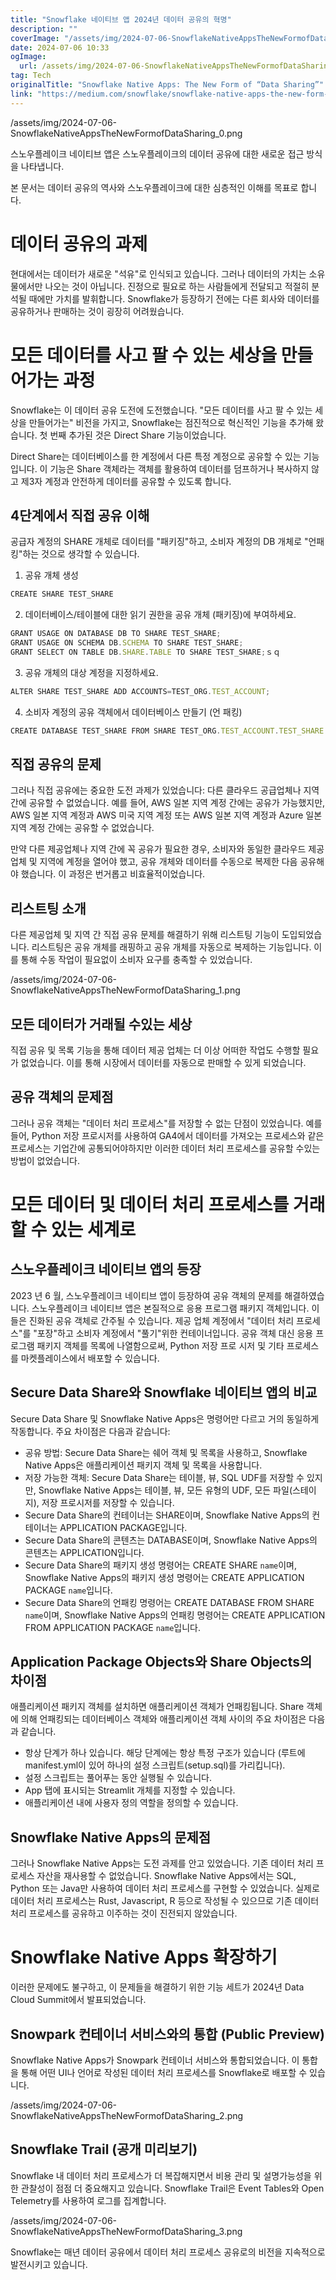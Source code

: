 ```yaml
---
title: "Snowflake 네이티브 앱 2024년 데이터 공유의 혁명"
description: ""
coverImage: "/assets/img/2024-07-06-SnowflakeNativeAppsTheNewFormofDataSharing_0.png"
date: 2024-07-06 10:33
ogImage:
  url: /assets/img/2024-07-06-SnowflakeNativeAppsTheNewFormofDataSharing_0.png
tag: Tech
originalTitle: "Snowflake Native Apps: The New Form of “Data Sharing”"
link: "https://medium.com/snowflake/snowflake-native-apps-the-new-form-of-data-sharing-c1033650a620"
---
```


/assets/img/2024-07-06-SnowflakeNativeAppsTheNewFormofDataSharing_0.png

스노우플레이크 네이티브 앱은 스노우플레이크의 데이터 공유에 대한 새로운 접근 방식을 나타냅니다.

본 문서는 데이터 공유의 역사와 스노우플레이크에 대한 심층적인 이해를 목표로 합니다.

# 데이터 공유의 과제

<div class="content-ad"></div>

현대에서는 데이터가 새로운 "석유"로 인식되고 있습니다. 그러나 데이터의 가치는 소유물에서만 나오는 것이 아닙니다. 진정으로 필요로 하는 사람들에게 전달되고 적절히 분석될 때에만 가치를 발휘합니다. Snowflake가 등장하기 전에는 다른 회사와 데이터를 공유하거나 판매하는 것이 굉장히 어려웠습니다.

# 모든 데이터를 사고 팔 수 있는 세상을 만들어가는 과정

Snowflake는 이 데이터 공유 도전에 도전했습니다. "모든 데이터를 사고 팔 수 있는 세상을 만들어가는" 비전을 가지고, Snowflake는 점진적으로 혁신적인 기능을 추가해 왔습니다. 첫 번째 추가된 것은 Direct Share 기능이었습니다.

Direct Share는 데이터베이스를 한 계정에서 다른 특정 계정으로 공유할 수 있는 기능입니다. 이 기능은 Share 객체라는 객체를 활용하여 데이터를 덤프하거나 복사하지 않고 제3자 계정과 안전하게 데이터를 공유할 수 있도록 합니다.

<div class="content-ad"></div>

## 4단계에서 직접 공유 이해

공급자 계정의 SHARE 개체로 데이터를 "패키징"하고, 소비자 계정의 DB 개체로 "언패킹"하는 것으로 생각할 수 있습니다.

1. 공유 개체 생성

```js
CREATE SHARE TEST_SHARE
```

<div class="content-ad"></div>

2. 데이터베이스/테이블에 대한 읽기 권한을 공유 개체 (패키징)에 부여하세요.

```js
GRANT USAGE ON DATABASE DB TO SHARE TEST_SHARE;
GRANT USAGE ON SCHEMA DB.SCHEMA TO SHARE TEST_SHARE;
GRANT SELECT ON TABLE DB.SHARE.TABLE TO SHARE TEST_SHARE;ｓｑ
```

3. 공유 개체의 대상 계정을 지정하세요.

```js
ALTER SHARE TEST_SHARE ADD ACCOUNTS=TEST_ORG.TEST_ACCOUNT;
```

<div class="content-ad"></div>

4. 소비자 계정의 공유 객체에서 데이터베이스 만들기 (언 패킹)

```js
CREATE DATABASE TEST_SHARE FROM SHARE TEST_ORG.TEST_ACCOUNT.TEST_SHARE
```

## 직접 공유의 문제

그러나 직접 공유에는 중요한 도전 과제가 있었습니다: 다른 클라우드 공급업체나 지역 간에 공유할 수 없었습니다. 예를 들어, AWS 일본 지역 계정 간에는 공유가 가능했지만, AWS 일본 지역 계정과 AWS 미국 지역 계정 또는 AWS 일본 지역 계정과 Azure 일본 지역 계정 간에는 공유할 수 없었습니다.

<div class="content-ad"></div>

만약 다른 제공업체나 지역 간에 꼭 공유가 필요한 경우, 소비자와 동일한 클라우드 제공업체 및 지역에 계정을 열어야 했고, 공유 개체와 데이터를 수동으로 복제한 다음 공유해야 했습니다. 이 과정은 번거롭고 비효율적이었습니다.

## 리스트팅 소개

다른 제공업체 및 지역 간 직접 공유 문제를 해결하기 위해 리스트팅 기능이 도입되었습니다. 리스트팅은 공유 개체를 래핑하고 공유 개체를 자동으로 복제하는 기능입니다. 이를 통해 수동 작업이 필요없이 소비자 요구를 충족할 수 있었습니다.

/assets/img/2024-07-06-SnowflakeNativeAppsTheNewFormofDataSharing_1.png

<div class="content-ad"></div>

## 모든 데이터가 거래될 수있는 세상

직접 공유 및 목록 기능을 통해 데이터 제공 업체는 더 이상 어떠한 작업도 수행할 필요가 없었습니다. 이를 통해 시장에서 데이터를 자동으로 판매할 수 있게 되었습니다.

## 공유 객체의 문제점

그러나 공유 객체는 "데이터 처리 프로세스"를 저장할 수 없는 단점이 있었습니다. 예를 들어, Python 저장 프로시저를 사용하여 GA4에서 데이터를 가져오는 프로세스와 같은 프로세스는 기업간에 공통되어야하지만 이러한 데이터 처리 프로세스를 공유할 수있는 방법이 없었습니다.

<div class="content-ad"></div>

# 모든 데이터 및 데이터 처리 프로세스를 거래할 수 있는 세계로

## 스노우플레이크 네이티브 앱의 등장

2023 년 6 월, 스노우플레이크 네이티브 앱이 등장하여 공유 객체의 문제를 해결하였습니다. 스노우플레이크 네이티브 앱은 본질적으로 응용 프로그램 패키지 객체입니다. 이들은 진화된 공유 객체로 간주될 수 있습니다. 제공 업체 계정에서 "데이터 처리 프로세스"를 "포장"하고 소비자 계정에서 "풀기"위한 컨테이너입니다. 공유 객체 대신 응용 프로그램 패키지 객체를 목록에 나열함으로써, Python 저장 프로 시저 및 기타 프로세스를 마켓플레이스에서 배포할 수 있습니다.

## Secure Data Share와 Snowflake 네이티브 앱의 비교

<div class="content-ad"></div>

Secure Data Share 및 Snowflake Native Apps은 명령어만 다르고 거의 동일하게 작동합니다. 주요 차이점은 다음과 같습니다:

- 공유 방법: Secure Data Share는 쉐어 객체 및 목록을 사용하고, Snowflake Native Apps은 애플리케이션 패키지 객체 및 목록을 사용합니다.
- 저장 가능한 객체: Secure Data Share는 테이블, 뷰, SQL UDF를 저장할 수 있지만, Snowflake Native Apps는 테이블, 뷰, 모든 유형의 UDF, 모든 파일(스테이지), 저장 프로시저를 저장할 수 있습니다.
- Secure Data Share의 컨테이너는 SHARE이며, Snowflake Native Apps의 컨테이너는 APPLICATION PACKAGE입니다.
- Secure Data Share의 콘텐츠는 DATABASE이며, Snowflake Native Apps의 콘텐츠는 APPLICATION입니다.
- Secure Data Share의 패키지 생성 명령어는 CREATE SHARE `name`이며, Snowflake Native Apps의 패키지 생성 명령어는 CREATE APPLICATION PACKAGE `name`입니다.
- Secure Data Share의 언패킹 명령어는 CREATE DATABASE FROM SHARE `name`이며, Snowflake Native Apps의 언패킹 명령어는 CREATE APPLICATION FROM APPLICATION PACKAGE `name`입니다.

## Application Package Objects와 Share Objects의 차이점

애플리케이션 패키지 객체를 설치하면 애플리케이션 객체가 언패킹됩니다. Share 객체에 의해 언패킹되는 데이터베이스 객체와 애플리케이션 객체 사이의 주요 차이점은 다음과 같습니다.

<div class="content-ad"></div>

- 항상 단계가 하나 있습니다. 해당 단계에는 항상 특정 구조가 있습니다 (루트에 manifest.yml이 있어 하나의 설정 스크립트(setup.sql)를 가리킵니다).
- 설정 스크립트는 풀어푸는 동안 실행될 수 있습니다.
- App 탭에 표시되는 Streamlit 개체를 지정할 수 있습니다.
- 애플리케이션 내에 사용자 정의 역할을 정의할 수 있습니다.

## Snowflake Native Apps의 문제점

그러나 Snowflake Native Apps는 도전 과제를 안고 있었습니다. 기존 데이터 처리 프로세스 자산을 재사용할 수 없었습니다. Snowflake Native Apps에서는 SQL, Python 또는 Java만 사용하여 데이터 처리 프로세스를 구현할 수 있었습니다. 실제로 데이터 처리 프로세스는 Rust, Javascript, R 등으로 작성될 수 있으므로 기존 데이터 처리 프로세스를 공유하고 이주하는 것이 진전되지 않았습니다.

# Snowflake Native Apps 확장하기

<div class="content-ad"></div>

이러한 문제에도 불구하고, 이 문제들을 해결하기 위한 기능 세트가 2024년 Data Cloud Summit에서 발표되었습니다.

## Snowpark 컨테이너 서비스와의 통합 (Public Preview)

Snowflake Native Apps가 Snowpark 컨테이너 서비스와 통합되었습니다. 이 통합을 통해 어떤 UI나 언어로 작성된 데이터 처리 프로세스를 Snowflake로 배포할 수 있습니다.

/assets/img/2024-07-06-SnowflakeNativeAppsTheNewFormofDataSharing_2.png

<div class="content-ad"></div>

## Snowflake Trail (공개 미리보기)

Snowflake 내 데이터 처리 프로세스가 더 복잡해지면서 비용 관리 및 설명가능성을 위한 관찰성이 점점 더 중요해지고 있습니다. Snowflake Trail은 Event Tables와 Open Telemetry를 사용하여 로그를 집계합니다.

/assets/img/2024-07-06-SnowflakeNativeAppsTheNewFormofDataSharing_3.png

Snowflake는 매년 데이터 공유에서 데이터 처리 프로세스 공유로의 비전을 지속적으로 발전시키고 있습니다.
